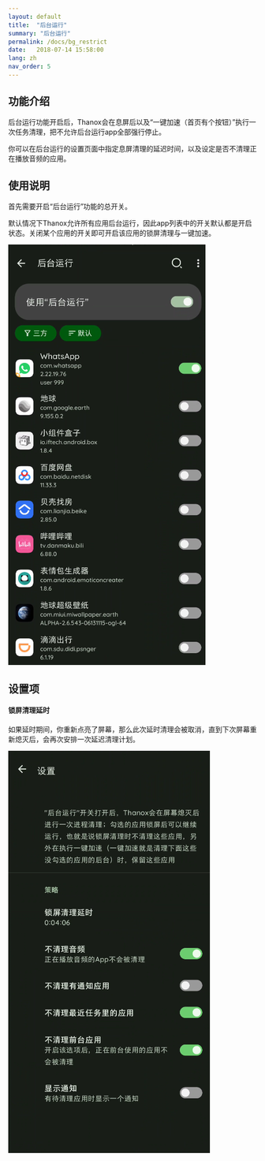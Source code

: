 ```yaml
---
layout: default
title:  "后台运行"
summary: "后台运行"
permalink: /docs/bg_restrict
date:   2018-07-14 15:58:00
lang: zh
nav_order: 5
---
```

<!-- more -->

## 功能介绍
后台运行功能开启后，Thanox会在息屏后以及“一键加速（首页有个按钮）”执行一次任务清理，把不允许后台运行app全部强行停止。

你可以在后台运行的设置页面中指定息屏清理的延迟时间，以及设定是否不清理正在播放音频的应用。

## 使用说明
首先需要开启“后台运行”功能的总开关。

默认情况下Thanox允许所有应用后台运行，因此app列表中的开关默认都是开启状态。关闭某个应用的开关即可开启该应用的锁屏清理与一键加速。


![Main](../../assets/images/bg-restrict-1.png)


## 设置项

#### 锁屏清理延时
如果延时期间，你重新点亮了屏幕，那么此次延时清理会被取消，直到下次屏幕重新熄灭后，会再次安排一次延迟清理计划。


![Settings](../../assets/images/bg-restrict-settings.png)

